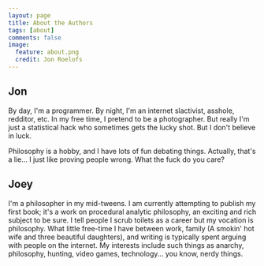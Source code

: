 ```yaml
---
layout: page
title: About the Authors
tags: [about]
comments: false
image:
  feature: about.png
  credit: Jon Roelofs
---
```


## Jon

By day, I'm a programmer. By night, I'm an internet slactivist, asshole, redditor, etc. In my free time, I pretend to be a photographer. But really I'm just a statistical hack who sometimes gets the lucky shot. But I don't believe in luck.

Philosophy is a hobby, and I have lots of fun debating things. Actually, that's a lie... I just like proving people wrong. What the fuck do you care?

## Joey

I'm a philosopher in my mid-tweens.  I am currently attempting to publish my first book; it's a work on procedural analytic philosophy, an exciting and rich subject to be sure.  I tell people I scrub toilets as a career but my vocation is philosophy.  What little free-time I have between work, family (A smokin' hot wife and three beautiful daughters), and writing is typically spent arguing with people on the internet.  My interests include such things as anarchy, philosophy, hunting, video games, technology... you know, nerdy things.


